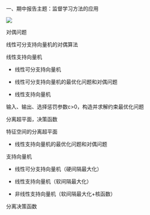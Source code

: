 一、期中报告主题：监督学习方法的应用

![](https://vip2.loli.io/2023/10/16/5sWyODVprmZhAta.webp)

对偶问题

线性可分支持向量机的对偶算法

线性支持向量机

- 线性可分支持向量机

- 线性可分支持向量机的最优化问题和对偶问题

- 线性支持向量机

输入、输出、选择惩罚参数c>0，构造并求解约束最优化问题

分离超平面，决策函数

特征空间的分离超平面

- 线性支持向量机的最优化问题和对偶问题

支持向量机

- 线性可分支持向量机（硬间隔最大化）

- 线性支持向量机（软间隔最大化）

- 非线性支持向量机（软间隔最大化+核函数）

分离决策函数